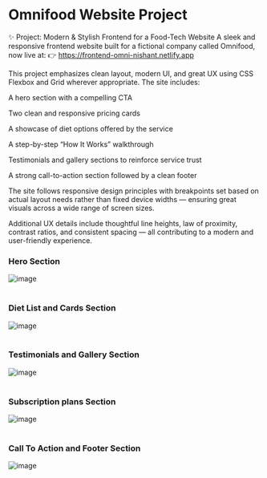 # Omnifood Website Project

✨ Project: Modern & Stylish Frontend for a Food-Tech Website
A sleek and responsive frontend website built for a fictional company called Omnifood, now live at:
👉 https://frontend-omni-nishant.netlify.app

This project emphasizes clean layout, modern UI, and great UX using CSS Flexbox and Grid wherever appropriate. The site includes:

A hero section with a compelling CTA

Two clean and responsive pricing cards

A showcase of diet options offered by the service

A step-by-step “How It Works” walkthrough

Testimonials and gallery sections to reinforce service trust

A strong call-to-action section followed by a clean footer

The site follows responsive design principles with breakpoints set based on actual layout needs rather than fixed device widths — ensuring great visuals across a wide range of screen sizes.

Additional UX details include thoughtful line heights, law of proximity, contrast ratios, and consistent spacing — all contributing to a modern and user-friendly experience.



### Hero Section ###
![image](https://user-images.githubusercontent.com/73631606/158005262-680da066-564b-4457-845a-03973139b711.png)
<br/>
<br/>

### Diet List and Cards Section ###
![image](https://user-images.githubusercontent.com/73631606/158005444-cc6e68e6-14ac-405b-a377-4b37641dbf9f.png)
<br/>
<br/>

### Testimonials and Gallery Section ###
![image](https://user-images.githubusercontent.com/73631606/158005348-cea871b7-acf6-4b8d-b010-08c1ce67b6eb.png)
<br/>
<br/>

### Subscription plans Section ###
![image](https://user-images.githubusercontent.com/73631606/158005370-81f42a7f-689e-4e0a-a475-9f89de4665e8.png)
<br/>
<br/>

### Call To Action and Footer Section ###
![image](https://user-images.githubusercontent.com/73631606/158005392-ba6cc474-8fc9-436c-8457-64876254bd03.png)
